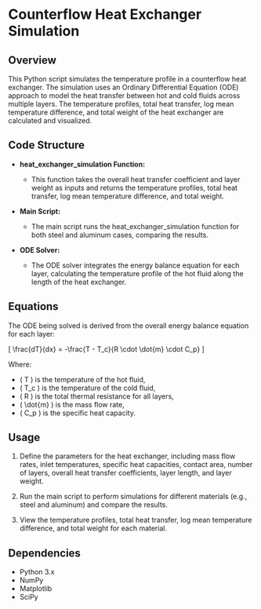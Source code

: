 # Counterflow Heat Exchanger Simulation

## Overview

This Python script simulates the temperature profile in a counterflow heat exchanger. The simulation uses an Ordinary Differential Equation (ODE) approach to model the heat transfer between hot and cold fluids across multiple layers. The temperature profiles, total heat transfer, log mean temperature difference, and total weight of the heat exchanger are calculated and visualized.

## Code Structure

- **heat_exchanger_simulation Function:**
  - This function takes the overall heat transfer coefficient and layer weight as inputs and returns the temperature profiles, total heat transfer, log mean temperature difference, and total weight.

- **Main Script:**
  - The main script runs the heat_exchanger_simulation function for both steel and aluminum cases, comparing the results.

- **ODE Solver:**
  - The ODE solver integrates the energy balance equation for each layer, calculating the temperature profile of the hot fluid along the length of the heat exchanger.

## Equations

The ODE being solved is derived from the overall energy balance equation for each layer:

\[ \frac{dT}{dx} = -\frac{T - T_c}{R \cdot \dot{m} \cdot C_p} \]

Where:
- \( T \) is the temperature of the hot fluid,
- \( T_c \) is the temperature of the cold fluid,
- \( R \) is the total thermal resistance for all layers,
- \( \dot{m} \) is the mass flow rate,
- \( C_p \) is the specific heat capacity.

## Usage

1. Define the parameters for the heat exchanger, including mass flow rates, inlet temperatures, specific heat capacities, contact area, number of layers, overall heat transfer coefficients, layer length, and layer weight.

2. Run the main script to perform simulations for different materials (e.g., steel and aluminum) and compare the results.

3. View the temperature profiles, total heat transfer, log mean temperature difference, and total weight for each material.

## Dependencies

- Python 3.x
- NumPy
- Matplotlib
- SciPy
